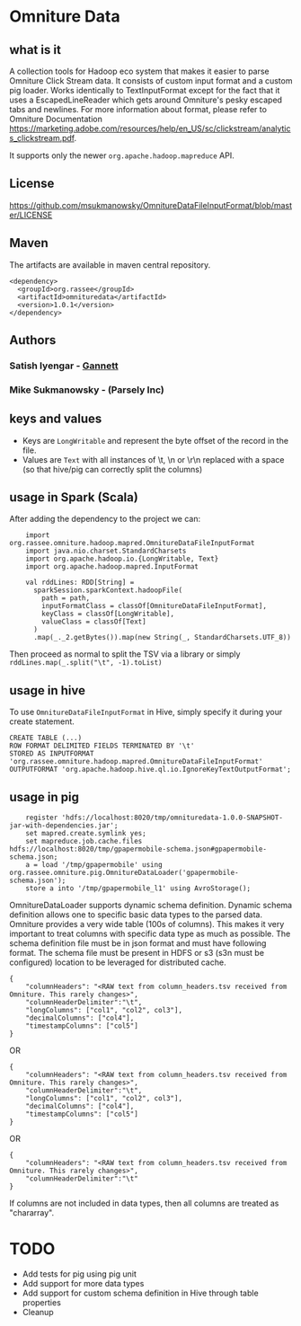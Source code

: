 # Omniture Data

## what is it
A collection tools for Hadoop eco system that makes it easier to parse Omniture Click Stream data. It consists of custom input format and a custom pig loader. Works identically to TextInputFormat except for the fact that it uses a EscapedLineReader which gets around Omniture's pesky escaped tabs and newlines. For more information about format, please refer to Omniture Documentation https://marketing.adobe.com/resources/help/en_US/sc/clickstream/analytics_clickstream.pdf.

It supports only the newer `org.apache.hadoop.mapreduce` API.

## License
https://github.com/msukmanowsky/OmnitureDataFileInputFormat/blob/master/LICENSE

## Maven
The artifacts are available in maven central repository.
```
<dependency>
  <groupId>org.rassee</groupId>
  <artifactId>omnituredata</artifactId>
  <version>1.0.1</version>
</dependency>
```
## Authors
### Satish Iyengar - [Gannett](http://gannett.com)
### Mike Sukmanowsky - (Parsely Inc)

## keys and values

* Keys are `LongWritable` and represent the byte offset of the record in the file.
* Values are `Text` with all instances of \\t, \\n or \\r\n replaced with a space (so that hive/pig can correctly split the columns)

## usage in Spark (Scala)

After adding the dependency to the project we can:

```
    import org.rassee.omniture.hadoop.mapred.OmnitureDataFileInputFormat
    import java.nio.charset.StandardCharsets
    import org.apache.hadoop.io.{LongWritable, Text}
    import org.apache.hadoop.mapred.InputFormat

    val rddLines: RDD[String] =
      sparkSession.sparkContext.hadoopFile(
        path = path,
        inputFormatClass = classOf[OmnitureDataFileInputFormat],
        keyClass = classOf[LongWritable],
        valueClass = classOf[Text]
      )
      .map(_._2.getBytes()).map(new String(_, StandardCharsets.UTF_8))
```

Then proceed as normal to split the TSV via a library or simply `rddLines.map(_.split("\t", -1).toList)`

## usage in hive
To use `OmnitureDataFileInputFormat` in Hive, simply specify it during your create statement.

    CREATE TABLE (...)
    ROW FORMAT DELIMITED FIELDS TERMINATED BY '\t' 
    STORED AS INPUTFORMAT 'org.rassee.omniture.hadoop.mapred.OmnitureDataFileInputFormat' 
    OUTPUTFORMAT 'org.apache.hadoop.hive.ql.io.IgnoreKeyTextOutputFormat';

## usage in pig
```
    register 'hdfs://localhost:8020/tmp/omnituredata-1.0.0-SNAPSHOT-jar-with-dependencies.jar';
    set mapred.create.symlink yes;
    set mapreduce.job.cache.files hdfs://localhost:8020/tmp/gpapermobile-schema.json#gpapermobile-schema.json;
    a = load '/tmp/gpapermobile' using org.rassee.omniture.pig.OmnitureDataLoader('gpapermobile-schema.json');
    store a into '/tmp/gpapermobile_l1' using AvroStorage();
```

OmnitureDataLoader supports dynamic schema definition. Dynamic schema definition allows one to specific basic data types to the parsed data. Omniture provides a very wide table (100s of columns). This makes it very important to treat columns with specific data type as much as possible. The schema definition file must be in json format and must have following format. The schema file must be present in HDFS or s3 (s3n must be configured) location to be leveraged for distributed cache.
 
```
{
    "columnHeaders": "<RAW text from column_headers.tsv received from Omniture. This rarely changes>",
    "columnHeaderDelimiter":"\t",
    "longColumns": ["col1", "col2", col3"],
    "decimalColumns": ["col4"],
    "timestampColumns": ["col5"]
}
```
OR
```
{
    "columnHeaders": "<RAW text from column_headers.tsv received from Omniture. This rarely changes>",
    "columnHeaderDelimiter":"\t",
    "longColumns": ["col1", "col2", col3"],
    "decimalColumns": ["col4"],
    "timestampColumns": ["col5"]
}
```
OR
```
{
    "columnHeaders": "<RAW text from column_headers.tsv received from Omniture. This rarely changes>",
    "columnHeaderDelimiter":"\t"
}
```

If columns are not included in data types, then all columns are treated as "chararray". 

# TODO
* Add tests for pig using pig unit
* Add support for more data types
* Add support for custom schema definition in Hive through table properties
* Cleanup
